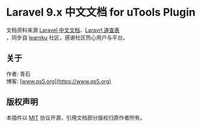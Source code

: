# Laravel 9.x 中文文档 for uTools Plugin

文档资料来源 [Laravel 中文文档](https://learnku.com/docs/laravel/9.x)、[Laravrl 速查表](https://learnku.com/docs/laravel-cheatsheet/9.x)  
，同步自 [learnku](https://learnku.com/docs) 社区，感谢社区热心用户与平台。

## 关于

作者: 青石  
博客: [www.qs5.org](https://www.qs5.org)

## 版权声明

本插件以 [MIT](LICENSE) 协议开源，引用文档部分版权归原作者所有。
